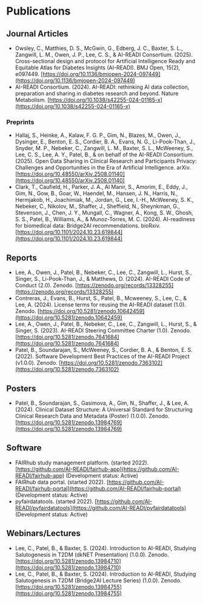 # Publications

## Journal Articles

- Owsley, C., Matthies, D. S., McGwin, G., Edberg, J. C., Baxter, S. L., Zangwill, L. M., Owen, J. P., Lee, C. S., & AI-READI Consortium. (2025). Cross-sectional design and protocol for Artificial Intelligence Ready and Equitable Atlas for Diabetes Insights (AI-READI). BMJ Open, 15(2), e097449. [https://doi.org/10.1136/bmjopen-2024-097449](https://doi.org/10.1136/bmjopen-2024-097449)
- AI-READI Consortium. (2024). AI-READI: rethinking AI data collection, preparation and sharing in diabetes research and beyond. Nature Metabolism. [https://doi.org/10.1038/s42255-024-01165-x](https://doi.org/10.1038/s42255-024-01165-x)

### Preprints

- Hallaj, S., Heinke, A., Kalaw, F. G. P., Gim, N., Blazes, M., Owen, J., Dysinger, E., Benton, E. S., Cordier, B. A., Evans, N. G., Li-Pook-Than, J., Snyder, M. P., Nebeker, C., Zangwill, L. M., Baxter, S. L., McWeeney, S., Lee, C. S., Lee, A. Y., Patel, B., & on behalf of the AI-READI Consortium. (2025). Open Data Sharing in Clinical Research and Participants Privacy: Challenges and Opportunities in the Era of Artificial Intelligence. arXiv. [https://doi.org/10.48550/arXiv.2508.01140](https://doi.org/10.48550/arXiv.2508.01140)
- Clark, T., Caufield, H., Parker, J. A., Al Manir, S., Amorim, E., Eddy, J., Gim, N., Gow, B., Goar, W., Haendel, M., Hansen, J. N., Harris, N., Hermjakob, H., Joachimiak, M., Jordan, G., Lee, I.-H., McWeeney, S. K., Nebeker, C., Nikolov, M., Shaffer, J., Sheffield, N., Sheynkman, G., Stevenson, J., Chen, J. Y., Mungall, C., Wagner, A., Kong, S. W., Ghosh, S. S., Patel, B., Williams, A., & Munoz-Torres, M. C. (2024). AI-readiness for biomedical data: Bridge2AI recommendations. bioRxiv. [https://doi.org/10.1101/2024.10.23.619844](https://doi.org/10.1101/2024.10.23.619844)

## Reports

- Lee, A., Owen, J., Patel, B., Nebeker, C., Lee, C., Zangwill, L., Hurst, S., Singer, S., Li-Pook-Than, J., & Matthews, D. (2024). AI-READI Code of Conduct (2.0). Zenodo. [https://zenodo.org/records/13328255](https://zenodo.org/records/13328255)
- Contreras, J., Evans, B., Hurst, S., Patel, B., Mcweeney, S., Lee, C., & Lee, A. (2024). License terms for reusing the AI-READI dataset (1.0). Zenodo. [https://doi.org/10.5281/zenodo.10642459](https://doi.org/10.5281/zenodo.10642459)
- Lee, A., Owen, J., Patel, B., Nebeker, C., Lee, C., Zangwill, L., Hurst, S., & Singer, S. (2023). AI-READI Steering Committee Charter (1.0). Zenodo. [https://doi.org/10.5281/zenodo.7641684](https://doi.org/10.5281/zenodo.7641684)
- Patel, B., Soundarajan, S., McWeeney, S., Cordier, B. A., & Benton, E. S. (2022). Software Development Best Practices of the AI-READI Project (v1.0.0). Zenodo. [https://doi.org/10.5281/zenodo.7363102](https://doi.org/10.5281/zenodo.7363102)

## Posters

- Patel, B., Soundarajan, S., Gasimova, A., Gim, N., Shaffer, J., & Lee, A. (2024). Clinical Dataset Structure: A Universal Standard for Structuring Clinical Research Data and Metadata (Poster) (1.0.0). Zenodo. [https://doi.org/10.5281/zenodo.13984769](https://doi.org/10.5281/zenodo.13984769)

## Software

- FAIRhub study management platform. (started 2022). [https://github.com/AI-READI/fairhub-app](https://github.com/AI-READI/fairhub-app) (Development status: Active)
- FAIRhub data portal. (started 2022). [https://github.com/AI-READI/fairhub-portal](https://github.com/AI-READI/fairhub-portal) (Development status: Active)
- pyfairdatatools. (started 2022). [https://github.com/AI-READI/pyfairdatatools](https://github.com/AI-READI/pyfairdatatools) (Development status: Active)

## Webinars/Lectures

- Lee, C., Patel, B., & Baxter, S. (2024). Introduction to AI-READI, Studying Salutogenesis in T2DM (dkNET Presentation) (1.0.0). Zenodo. [https://doi.org/10.5281/zenodo.13984710](https://doi.org/10.5281/zenodo.13984710)
- Lee, C., Patel, B., & Baxter, S. (2024). Introduction to AI-READI, Studying Salutogenesis in T2DM (Bridge2AI Lecture Series) (1.0.0). Zenodo. [https://doi.org/10.5281/zenodo.13984755](https://doi.org/10.5281/zenodo.13984755)
